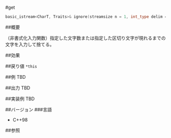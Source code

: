 #get
```cpp
basic_istream<CharT, Traits>& ignore(streamsize n = 1, int_type delim = Traits::eof());
```

##概要

（非書式化入力関数）指定した文字数または指定した区切り文字が現れるまでの文字を入力して捨てる。

##効果

##戻り値
`*this`

##例
TBD

##出力
TBD

##実装例
TBD

##バージョン
###言語
- C++98

##参照
